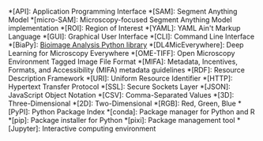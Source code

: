 *[API]: Application Programming Interface
*[SAM]: Segment Anything Model
*[micro-SAM]: Microscopy-focused Segment Anything Model implementation
*[ROI]: Region of Interest
*[YAML]: YAML Ain't Markup Language
*[GUI]: Graphical User Interface
*[CLI]: Command Line Interface
*[BiaPy]: [Bioimage Analysis Python library](https://github.com/BiaPyX/BiaPy)
*[DL4MicEverywhere]: Deep Learning for Microscopy Everywhere
*[OME-TIFF]: Open Microscopy Environment Tagged Image File Format
*[MIFA]: Metadata, Incentives, Formats, and Accessibility (MIFA) metadata guidelines
*[RDF]: Resource Description Framework
*[URI]: Uniform Resource Identifier
*[HTTP]: Hypertext Transfer Protocol
*[SSL]: Secure Sockets Layer
*[JSON]: JavaScript Object Notation
*[CSV]: Comma-Separated Values
*[3D]: Three-Dimensional
*[2D]: Two-Dimensional
*[RGB]: Red, Green, Blue
*[PyPI]: Python Package Index
*[conda]: Package manager for Python and R
*[pip]: Package installer for Python
*[pixi]: Package management tool
*[Jupyter]: Interactive computing environment
